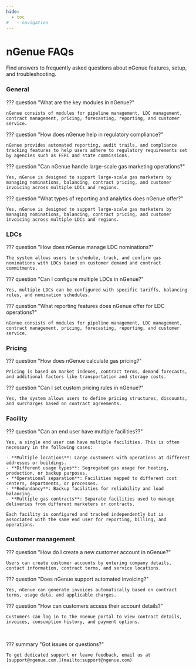 ```yaml
---
hide:
  - toc
#   - navigation
---
```


<!-- ---
hide:
 - toc
---

# Frequently Asked Questions (FAQs)


Find answers to frequently asked questions about nGenue features, setup, and troubleshooting.

<div class="grid cards" markdown>

- :material-book-open-outline: __[How to create an end user?](../getting_started/end_users/create_end_user.md)__ – Learn the step by step process to create a end user within nGenue.
- :material-comment-text-outline: __[How to create a counterparty?](../getting_started/counterparty/create_counterparty.md)__ – Learn the steps to create a counterparty in nGenue.
- :octicons-versions-16: __[How to create a facility?](../getting_started/end_users/create_end_user.md#create-a-facility)__ – Learn the process to create a new facility inside nGenue application.
- :octicons-repo-16: __[How to create a sales contract?](../getting_started/end_users/create_end_user.md#create-a-sales-contract)__ – Create or modify a sales contract in nGenue.

</div> -->

# nGenue FAQs

Find answers to frequently asked questions about nGenue features, setup, and troubleshooting.


### General

??? question "What are the key modules in nGenue?"

    nGenue consists of modules for pipeline management, LDC management, contract management, pricing, forecasting, reporting, and customer service.

??? question "How does nGenue help in regulatory compliance?"

    nGenue provides automated reporting, audit trails, and compliance tracking features to help users adhere to regulatory requirements set by agencies such as FERC and state commissions.        

??? question "Can nGenue handle large-scale gas marketing operations?"

    Yes, nGenue is designed to support large-scale gas marketers by managing nominations, balancing, contract pricing, and customer invoicing across multiple LDCs and regions.

??? question "What types of reporting and analytics does nGenue offer?"

    Yes, nGenue is designed to support large-scale gas marketers by managing nominations, balancing, contract pricing, and customer invoicing across multiple LDCs and regions.

### LDCs

??? question "How does nGenue manage LDC nominations?"

    The system allows users to schedule, track, and confirm gas nominations with LDCs based on customer demand and contract commitments.

??? question "Can I configure multiple LDCs in nGenue?"

    Yes, multiple LDCs can be configured with specific tariffs, balancing rules, and nomination schedules.

??? question "What reporting features does nGenue offer for LDC operations?"

    nGenue consists of modules for pipeline management, LDC management, contract management, pricing, forecasting, reporting, and customer service.

### Pricing

??? question "How does nGenue calculate gas pricing?"

    Pricing is based on market indexes, contract terms, demand forecasts, and additional factors like transportation and storage costs.        

??? question "Can I set custom pricing rules in nGenue?"

    Yes, the system allows users to define pricing structures, discounts, and surcharges based on contract agreements.

### Facility

??? question "Can an end user have multiple facilities??"

    Yes, a single end user can have multiple facilities. This is often necessary in the following cases:

    - **Multiple locations**: Large customers with operations at different addresses or buildings.
    - **Different usage types**: Segregated gas usage for heating, production, or backup purposes.
    - **Operational separation**: Facilities mapped to different cost centers, departments, or processes.
    - **Redundancy**: Backup facilities for reliability and load balancing.
    - **Multiple gas contracts**: Separate facilities used to manage deliveries from different marketers or contracts.

    Each facility is configured and tracked independently but is associated with the same end user for reporting, billing, and operations.        

<!-- ??? question "Can I set custom pricing rules in nGenue?"

    Yes, the system allows users to define pricing structures, discounts, and surcharges based on contract agreements.     -->

### Customer management

??? question "How do I create a new customer account in nGenue?"

    Users can create customer accounts by entering company details, contact information, contract terms, and service locations.

??? question "Does nGenue support automated invoicing?"

    Yes, nGenue can generate invoices automatically based on contract terms, usage data, and applicable charges.

??? question "How can customers access their account details?"

    Customers can log in to the nGenue portal to view contract details, invoices, consumption history, and payment options.
<br>

??? summary "Got issues or questions?"

    To get dedicated support or leave feedback, email us at [support@ngenue.com.](mailto:support@ngenue.com)

